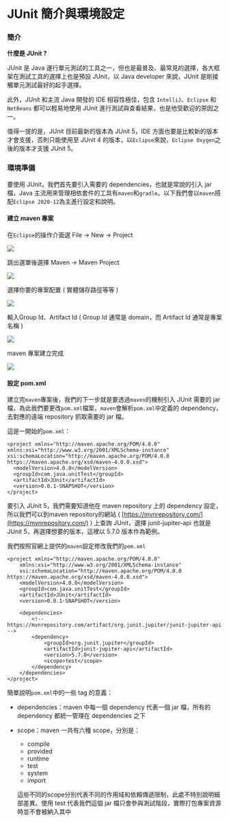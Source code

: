 # JUnit 簡介與環境設定

### 簡介

**什麼是 JUnit ?**

JUnit 是 Java 運行單元測試的工具之一，但也是最普及、最常見的選擇，各大框架在測試工具的選擇上也是預設 JUnit，以 Java developer 來說，JUnit 是剛接觸單元測試最好的起手選擇。

此外，JUnit 和主流 Java 開發的 IDE 相容性極佳，包含 `IntelliJ`、`Eclipse` 和 `NetBeans` 都可以輕易地使用 JUnit 進行測試與查看結果，也是他受歡迎的原因之一。

值得一提的是，JUnit 目前最新的版本為 JUnit 5，IDE 方面也要是比較新的版本才會支援，否則只能使用至 JUnit 4 的版本，以`Eclipse`來說，`Eclipse Oxygen`之後的版本才支援 JUnit 5。

### 環境準備

要使用 JUnit，我們首先要引入需要的 dependencies，也就是常說的引入 jar 檔，Java 主流用來管理相依套件的工具有`maven`和`gradle`。以下我們會以`maven`搭配`Eclipse 2020-12`為主進行設定和說明。

#### 建立 maven 專案

在`Eclipse`的操作介面選 File -&gt; New -&gt; Project

![](../.gitbook/assets/jie-tu-20210114-xia-wu-2.08.12.png)

跳出選單後選擇 Maven -&gt; Maven Project

![](../.gitbook/assets/jie-tu-20210114-xia-wu-2.09.49.png)

選擇你要的專案配置 \( 實體儲存路徑等等 \)

![](../.gitbook/assets/jie-tu-20210114-xia-wu-2.12.04.png)

輸入Group Id、Artifact Id \( Group Id 通常是 domain，而 Artifact Id 通常是專案名稱 \)

![](../.gitbook/assets/jie-tu-20210114-xia-wu-3.08.47.png)

maven 專案建立完成

![](../.gitbook/assets/jie-tu-20210114-xia-wu-3.09.03.png)

#### 設定 pom.xml

建立完`maven`專案後，我們的下一步就是要透過`maven`的機制引入 JUnit 需要的 jar 檔，為此我們要更改`pom.xml`檔案，`maven`會解析`pom.xml`中定義的 dependency，去對應的遠端 repository 抓取需要的 jar 檔。

這是一開始的`pom.xml`：

```markup
<project xmlns="http://maven.apache.org/POM/4.0.0" xmlns:xsi="http://www.w3.org/2001/XMLSchema-instance" xsi:schemaLocation="http://maven.apache.org/POM/4.0.0 https://maven.apache.org/xsd/maven-4.0.0.xsd">
  <modelVersion>4.0.0</modelVersion>
  <groupId>com.java.unitTest</groupId>
  <artifactId>JUnit</artifactId>
  <version>0.0.1-SNAPSHOT</version>
</project>
```

要引入 JUnit 5，我們需要知道他在 maven repository 上的 dependency 設定，所以我們可以到maven repository的網站 \( [https://mvnrepository.com/](https://mvnrepository.com/) \) 上查詢 JUnit，選擇 junit-jupiter-api 也就是 JUnit 5，再選擇想要的版本，這裡以 5.7.0 版本作為範例。

我們按照官網上提供的`maven`設定修改我們的`pom.xml`

```markup
<project xmlns="http://maven.apache.org/POM/4.0.0"
	xmlns:xsi="http://www.w3.org/2001/XMLSchema-instance"
	xsi:schemaLocation="http://maven.apache.org/POM/4.0.0 https://maven.apache.org/xsd/maven-4.0.0.xsd">
	<modelVersion>4.0.0</modelVersion>
	<groupId>com.java.unitTest</groupId>
	<artifactId>JUnit</artifactId>
	<version>0.0.1-SNAPSHOT</version>

	<dependencies>
		<!-- https://mvnrepository.com/artifact/org.junit.jupiter/junit-jupiter-api -->
		<dependency>
			<groupId>org.junit.jupiter</groupId>
			<artifactId>junit-jupiter-api</artifactId>
			<version>5.7.0</version>
			<scope>test</scope>
		</dependency>
	</dependencies>
</project>
```

簡單說明`pom.xml`中的一些 tag 的意義：

* dependencies：maven 中每一個 dependency 代表一個 jar 檔，所有的 dependency 都統一管理在 dependencies 之下
* scope：maven 一共有六種 scope，分別是：

  * compile
  * provided
  * runtime
  * test
  * system
  * import

  這些不同的scope分別代表不同的作用域和依賴傳遞限制，此處不特別說明細部差異。使用 test 代表我們這個 jar 檔只會參與測試階段，實際打包專案資源時並不會被納入其中

